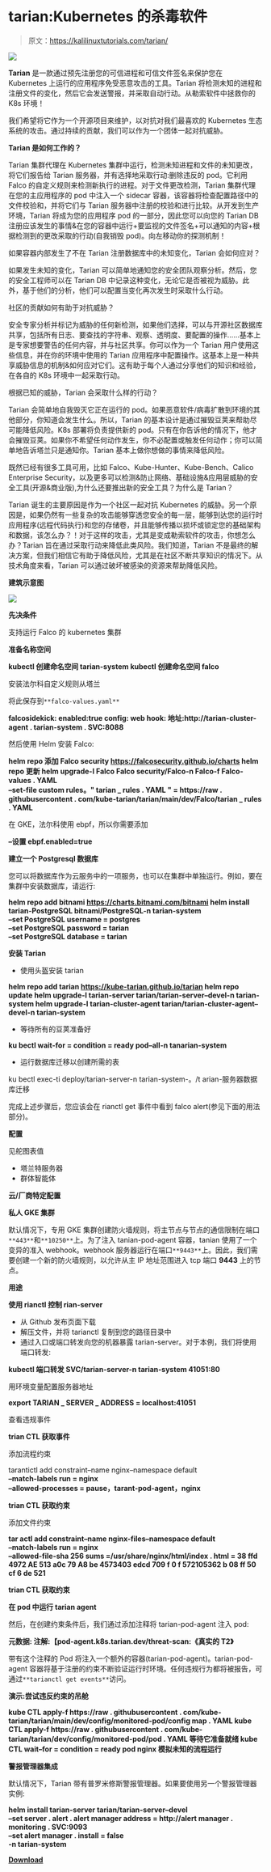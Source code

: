 # tarian:Kubernetes 的杀毒软件

> 原文：<https://kalilinuxtutorials.com/tarian/>

[![](img/e8252ac4cf8b618975cc472fdacfba1b.png)](https://blogger.googleusercontent.com/img/a/AVvXsEhUIaZQ9PWNhWSYWr37IYz68z-XMOM4_l5CQkEBM-SnxOzJGPiruWQq8rjuGmJLsUSqCD-75bFpOvqipa3DCeASplJB3zKaTqbnouZ3hON2cnjoltv_MOP9UzpwXI7p3NZuwtJIlL6R4pqQKghvYMkA8nPOqaD_CjQk-kH0EmnVG3cn-zUY0VhPVc-W=s639)

**Tarian** 是一款通过预先注册您的可信进程和可信文件签名来保护您在 Kubernetes 上运行的应用程序免受恶意攻击的工具。Tarian 将检测未知的进程和注册文件的变化，然后它会发送警报，并采取自动行动。从勒索软件中拯救你的 K8s 环境！

我们希望将它作为一个开源项目来维护，以对抗对我们最喜欢的 Kubernetes 生态系统的攻击。通过持续的贡献，我们可以作为一个团体一起对抗威胁。

**Tarian 是如何工作的？**

Tarian 集群代理在 Kubernetes 集群中运行，检测未知进程和文件的未知更改，将它们报告给 Tarian 服务器，并有选择地采取行动:删除违反的 pod。它利用 Falco 的自定义规则来检测新执行的进程。对于文件更改检测，Tarian 集群代理在您的主应用程序的 pod 中注入一个 sidecar 容器，该容器将检查配置路径中的文件校验和，并将它们与 Tarian 服务器中注册的校验和进行比较。从开发到生产环境，Tarian 将成为您的应用程序 pod 的一部分，因此您可以向您的 Tarian DB 注册应该发生的事情&在您的容器中运行+要监视的文件签名+可以通知的内容+根据检测到的更改采取的行动(自我销毁 pod)。向左移动你的探测机制！

如果容器内部发生了不在 Tarian 注册数据库中的未知变化，Tarian 会如何应对？

如果发生未知的变化，Tarian 可以简单地通知您的安全团队观察分析。然后，您的安全工程师可以在 Tarian DB 中记录这种变化，无论它是否被视为威胁。此外，基于他们的分析，他们可以配置当变化再次发生时采取什么行动。

社区的贡献如何有助于对抗威胁？

安全专家分析并标记为威胁的任何新检测，如果他们选择，可以与开源社区数据库共享，包括所有日志、要查找的字符串、观察、透明度、要配置的操作……基本上是专家想要警告的任何内容，并与社区共享。你可以作为一个 Tarian 用户使用这些信息，并在你的环境中使用的 Tarian 应用程序中配置操作。这基本上是一种共享威胁信息的机制&如何应对它们。这有助于每个人通过分享他们的知识和经验，在各自的 K8s 环境中一起采取行动。

根据已知的威胁，Tarian 会采取什么样的行动？

Tarian 会简单地自我毁灭它正在运行的 pod。如果恶意软件/病毒扩散到环境的其他部分，你知道会发生什么。所以，Tarian 的基本设计是通过摧毁豆荚来帮助尽可能降低风险。K8s 部署将负责提供新的 pod。只有在你告诉他的情况下，他才会摧毁豆荚。如果你不希望任何动作发生，你不必配置或触发任何动作；你可以简单地告诉塔兰只是通知你。Tarian 基本上做你想做的事情来降低风险。

既然已经有很多工具可用，比如 Falco、Kube-Hunter、Kube-Bench、Calico Enterprise Security，以及更多可以检测&防止网络、基础设施&应用层威胁的安全工具(开源&商业版),为什么还要推出新的安全工具？为什么是 Tarian？

Tarian 诞生的主要原因是作为一个社区一起对抗 Kubernetes 的威胁。另一个原因是，如果仍然有一些复杂的攻击能够穿透您安全的每一层，能够到达您的运行时应用程序(远程代码执行)和您的存储卷，并且能够传播以损坏或锁定您的基础架构和数据，该怎么办？！对于这样的攻击，尤其是变成勒索软件的攻击，你想怎么办？Tarian 旨在通过采取行动来降低此类风险。我们知道，Tarian 不是最终的解决方案，但我们相信它有助于降低风险，尤其是在社区不断共享知识的情况下。从技术角度来看，Tarian 可以通过破坏被感染的资源来帮助降低风险。

**建筑示意图**

![](img/407f0bded503e0b42795f5a7e1cd2f9d.png)

**先决条件**

支持运行 Falco 的 kubernetes 集群

**准备名称空间**

**kubectl 创建命名空间 tarian-system
kubectl 创建命名空间 falco**

安装法尔科自定义规则从塔兰

将此保存到`**falco-values.yaml**`

**falcosidekick:
enabled:true
config:
web hook:
地址:http://tarian-cluster-agent . tarian-system . SVC:8088**

然后使用 Helm 安装 Falco:

**helm repo 添加 Falco security https://falcosecurity.github.io/charts
helm repo 更新
helm upgrade-I Falco Falco security/Falco-n Falco-f Falco-values . YAML \
–set-file custom rules。" tarian _ rules . YAML " = https://raw . githubusercontent . com/kube-tarian/tarian/main/dev/Falco/tarian _ rules . YAML**

在 GKE，法尔科使用 ebpf，所以你需要添加

**–设置 ebpf.enabled=true**

**建立一个 Postgresql 数据库**

您可以将数据库作为云服务中的一项服务，也可以在集群中单独运行。例如，要在集群中安装数据库，请运行:

**helm repo add bitnami https://charts.bitnami.com/bitnami
helm install tarian-PostgreSQL bitnami/PostgreSQL-n tarian-system \
–set PostgreSQL username = postgres \
–set PostgreSQL password = tarian \
–set PostgreSQL database = tarian**

**安装 Tarian**

*   使用头盔安装 tarian

**helm repo add tarian https://kube-tarian.github.io/tarian
helm repo update
helm upgrade-I tarian-server tarian/tarian-server–devel-n tarian-system
helm upgrade-I tarian-cluster-agent tarian/tarian-cluster-agent–devel-n tarian-system**

*   等待所有的豆荚准备好

**ku bectl wait-for = condition = ready pod–all-n tanarian-system**

*   运行数据库迁移以创建所需的表

ku bectl exec-ti deploy/tarian-server-n tarian-system-。/t arian-服务器数据库迁移

完成上述步骤后，您应该会在 rianctl get 事件中看到 falco alert(参见下面的用法部分)。

**配置**

见舵图表值

*   塔兰特服务器
*   群体智能体

**云/厂商特定配置**

**私人 GKE 集群**

默认情况下，专用 GKE 集群创建防火墙规则，将主节点与节点的通信限制在端口`**443**`和`**10250**`上。为了注入 tanian-pod-agent 容器，tanian 使用了一个变异的准入 webhook。webhook 服务器运行在端口`**9443**`上。因此，我们需要创建一个新的防火墙规则，以允许从主 IP 地址范围进入 tcp 端口 **9443** 上的节点。

**用途**

**使用 rianctl 控制 rian-server**

*   从 Github 发布页面下载
*   解压文件，并将 tarianctl 复制到您的路径目录中
*   通过入口或端口转发向您的机器暴露 tarian-server。对于本例，我们将使用端口转发:

**kubectl 端口转发 SVC/tarian-server-n tarian-system 41051:80**

用环境变量配置服务器地址

**export TARIAN _ SERVER _ ADDRESS = localhost:41051**

查看违规事件

**trian CTL 获取事件**

添加流程约束

tarantictl add constraint–name nginx–namespace default \
**–match-labels run = nginx \
–allowed-processes = pause，tarant-pod-agent，nginx**

**trian CTL 获取约束**

添加文件约束

**tar actl add constraint–name nginx-files–namespace default \
–match-labels run = nginx \
–allowed-file-sha 256 sums =/usr/share/nginx/html/index . html = 38 ffd 4972 AE 513 a0c 79 A8 be 4573403 edcd 709 f 0 f 572105362 b 08 ff 50 cf 6 de 521**

**trian CTL 获取约束**

**在 pod 中运行 tarian agent**

然后，在创建约束条件后，我们通过添加注释将 tarian-pod-agent 注入 pod:

**元数据:
注解:【pod-agent.k8s.tarian.dev/threat-scan:《真实的 T2》**

带有这个注释的 Pod 将注入一个额外的容器(tarian-pod-agent)。tarian-pod-agent 容器将基于注册的约束不断验证运行时环境。任何违规行为都将被报告，可通过`**tarianctl get events**`访问。

**演示:尝试违反约束的吊舱**

**kube CTL apply-f https://raw . githubusercontent . com/kube-tarian/tarian/main/dev/config/monitored-pod/config map . YAML
kube CTL apply-f https://raw . githubusercontent . com/kube-tarian/tarian/dev/config/monitored-pod/pod . YAML
等待它准备就绪
kube CTL wait–for = condition = ready pod nginx
模拟未知的流程运行** 

**警报管理器集成**

默认情况下，Tarian 带有普罗米修斯警报管理器。如果要使用另一个警报管理器实例:

**helm install tarian-server tarian/tarian-server–devel \
–set server . alert . alert manager address = http://alert manager . monitoring . SVC:9093 \
–set alert manager . install = false \
-n tarian-system**

[**Download**](https://github.com/kube-tarian/tarian)